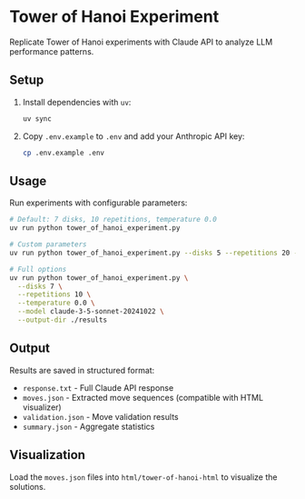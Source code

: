 # Tower of Hanoi Experiment

Replicate Tower of Hanoi experiments with Claude API to analyze LLM performance patterns.

## Setup

1. Install dependencies with `uv`:
   ```bash
   uv sync
   ```

2. Copy `.env.example` to `.env` and add your Anthropic API key:
   ```bash
   cp .env.example .env
   ```

## Usage

Run experiments with configurable parameters:

```bash
# Default: 7 disks, 10 repetitions, temperature 0.0
uv run python tower_of_hanoi_experiment.py

# Custom parameters
uv run python tower_of_hanoi_experiment.py --disks 5 --repetitions 20 --temperature 0.5

# Full options
uv run python tower_of_hanoi_experiment.py \
  --disks 7 \
  --repetitions 10 \
  --temperature 0.0 \
  --model claude-3-5-sonnet-20241022 \
  --output-dir ./results
```

## Output

Results are saved in structured format:
- `response.txt` - Full Claude API response
- `moves.json` - Extracted move sequences (compatible with HTML visualizer)
- `validation.json` - Move validation results
- `summary.json` - Aggregate statistics

## Visualization

Load the `moves.json` files into `html/tower-of-hanoi-html` to visualize the solutions.